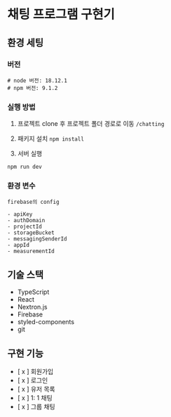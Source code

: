 # 채팅 프로그램 구현기

## 환경 세팅

### 버전

```
# node 버전: 18.12.1
# npm 버전: 9.1.2
```

### 실행 방법

1. 프로젝트 clone 후 프로젝트 폴더 경로로 이동
   `/chatting `

2. 패키지 설치
   `npm install`

3. 서버 실행

```
npm run dev
```

### 환경 변수

```
firebase의 config

- apiKey
- authDomain
- projectId
- storageBucket
- messagingSenderId
- appId
- measurementId

```

## 기술 스택

- TypeScript
- React
- Nextron.js
- Firebase
- styled-components
- git

## 구현 기능

- [ x ] 회원가입
- [ x ] 로그인
- [ x ] 유저 목록
- [ x ] 1: 1 채팅
- [ x ] 그룹 채팅
